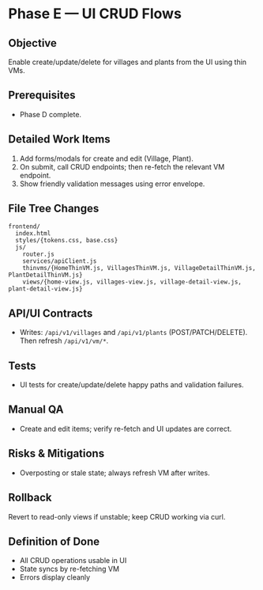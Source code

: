 # Phase E — UI CRUD Flows
## Objective
Enable create/update/delete for villages and plants from the UI using thin VMs.

## Prerequisites
- Phase D complete.

## Detailed Work Items
1. Add forms/modals for create and edit (Village, Plant).
2. On submit, call CRUD endpoints; then re-fetch the relevant VM endpoint.
3. Show friendly validation messages using error envelope.

## File Tree Changes
```
frontend/
  index.html
  styles/{tokens.css, base.css}
  js/
    router.js
    services/apiClient.js
    thinvms/{HomeThinVM.js, VillagesThinVM.js, VillageDetailThinVM.js, PlantDetailThinVM.js}
    views/{home-view.js, villages-view.js, village-detail-view.js, plant-detail-view.js}
```

## API/UI Contracts
- Writes: `/api/v1/villages` and `/api/v1/plants` (POST/PATCH/DELETE). Then refresh `/api/v1/vm/*`.

## Tests
- UI tests for create/update/delete happy paths and validation failures.

## Manual QA
- Create and edit items; verify re-fetch and UI updates are correct.

## Risks & Mitigations
- Overposting or stale state; always refresh VM after writes.

## Rollback
Revert to read-only views if unstable; keep CRUD working via curl.

## Definition of Done
- All CRUD operations usable in UI
- State syncs by re-fetching VM
- Errors display cleanly
